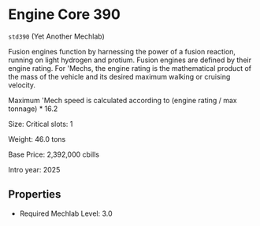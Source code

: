 # Engine Core 390

`std390` (Yet Another Mechlab)

Fusion engines function by harnessing the power of a fusion reaction, running on light hydrogen and protium. Fusion engines are defined by their engine rating. For 'Mechs, the engine rating is the mathematical product of the mass of the vehicle and its desired maximum walking or cruising velocity.

Maximum 'Mech speed is calculated according to (engine rating / max tonnage) * 16.2

Size: Critical slots: 1

Weight: 46.0 tons

Base Price: 2,392,000 cbills

Intro year: 2025

## Properties
* Required Mechlab Level: 3.0 
